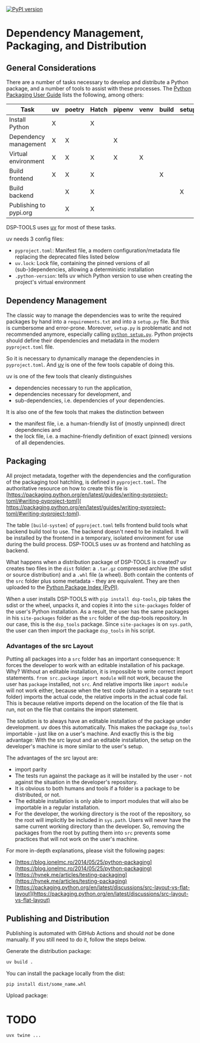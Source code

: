 [![PyPI version](https://badge.fury.io/py/dsp-tools.svg)](https://badge.fury.io/py/dsp-tools)

# Dependency Management, Packaging, and Distribution

## General Considerations

There are a number of tasks necessary to develop and distribute a Python package, 
and a number of tools to assist with these processes. 
The [Python Packaging User Guide](https://packaging.python.org/en/latest/key_projects/) lists the following, among others:

| Task                   | uv  | poetry | Hatch | pipenv | venv | build | setuptools | flit | twine |
| ---------------------- | --- | ------ | ----- | ------ | ---- | ----- | ---------- | ---- | ----- |
| Install Python         | X   |        | X     |        |      |       |            |      |       |
| Dependency management  | X   | X      |       | X      |      |       |            |      |       |
| Virtual environment    | X   | X      | X     | X      | X    |       |            |      |       |
| Build frontend         | X   | X      | X     |        |      | X     |            |      |       |
| Build backend          |     | X      | X     |        |      |       | X          | X    |       |
| Publishing to pypi.org |     | X      | X     |        |      |       |            | X    | X     |

DSP-TOOLS uses [uv](https://docs.astral.sh/uv/) for most of these tasks. 

uv needs 3 config files:

- `pyproject.toml`: Manifest file, a modern configuration/metadata file replacing the deprecated files listed below
- `uv.lock`: Lock file, containing the pinned versions of all (sub-)dependencies, allowing a deterministic installation
- `.python-version`: tells uv which Python version to use when creating the project's virtual environment


## Dependency Management

The classic way to manage the dependencies was to write the required packages by hand into a `requirements.txt` and 
into a `setup.py` file. But this is cumbersome and error-prone.
Moreover, `setup.py` is problematic and not recommended anymore, especially calling
[`python setup.py`](https://packaging.python.org/en/latest/discussions/setup-py-deprecated/#setup-py-deprecated). 
Python projects should define their dependencies and metadata in the modern `pyproject.toml` file. 

So it is necessary to dynamically manage the dependencies in `pyproject.toml`. 
And [uv](https://docs.astral.sh/uv/) is one of the few tools capable of doing this.

uv is one of the few tools that cleanly distinguishes 

- dependencies necessary to run the application, 
- dependencies necessary for development, and 
- sub-dependencies, i.e. dependencies of your dependencies. 

It is also one of the few tools that makes the distinction between 

- the manifest file, i.e. a human-friendly list of (mostly unpinned) direct dependencies and 
- the lock file, i.e. a machine-friendly definition of exact (pinned) versions of all dependencies.  


## Packaging 

All project metadata, together with the dependencies and the configuration of the packaging tool hatchling,
is defined in `pyproject.toml`. 
The authoritative resource on how to create this file is 
[https://packaging.python.org/en/latest/guides/writing-pyproject-toml/#writing-pyproject-toml](
  https://packaging.python.org/en/latest/guides/writing-pyproject-toml/#writing-pyproject-toml).

The table `[build-system]` of `pyproject.toml` tells frontend build tools what backend build tool to use. The backend 
doesn't need to be installed. It will be installed by the frontend in a temporary, isolated environment for use during 
the build process. DSP-TOOLS uses uv as frontend and hatchling as backend.

What happens when a distribution package of DSP-TOOLS is created? 
uv creates two files in the `dist` folder: 
a `.tar.gz` compressed archive (the sdist or source distribution) and a `.whl` file (a wheel). 
Both contain the contents of the `src` folder plus some metadata - they are equivalent. 
They are then uploaded to the [Python Package Index (PyPI)](https://pypi.org/).  

When a user installs DSP-TOOLS with `pip install dsp-tools`, pip takes the sdist or the wheel, unpacks it, and copies 
it into the `site-packages` folder of the user's Python installation. As a result, the user has the same packages in 
his `site-packages` folder as the `src` folder of the dsp-tools repository. In our case, this is the `dsp_tools` 
package. Since `site-packages` is on `sys.path`, the user can then import the package `dsp_tools` in his script.


### Advantages of the src Layout

Putting all packages into a `src` folder has an important consequence: It forces the developer to work with an 
editable installation of his package. Why? Without an editable installation, it is impossible to write correct import 
statements. `from src.package import module` will not work, because the user has `package` installed, not `src`. And 
relative imports like `import module` will not work either, because when the test code (situated in a separate 
`test` folder) imports the actual code, the relative imports in the actual code fail. This is because relative imports 
depend on the location of the file that is run, not on the file that contains the import statement. 

The solution is to always have an editable installation of the package under development. uv does this 
automatically. This makes the package `dsp_tools` importable - just like on a 
user's machine. And exactly this is the big advantage: With the src layout and an editable installation, the setup on 
the developer's machine is more similar to the user's setup. 

The advantages of the src layout are:

- import parity
- The tests run against the package as it will be installed by the user - not against the situation in the 
  developer's repository.
- It is obvious to both humans and tools if a folder is a package to be distributed, or not.
- The editable installation is only able to import modules that will also be importable in a regular installation.
- For the developer, the working directory is the root of the repository, so the root will implicitly be included in 
  `sys.path`. Users will never have the same current working directory than the developer. So, removing the packages 
  from the root by putting them into `src` prevents some practices that will not work on the user's machine. 

For more in-depth explanations, please visit the following pages:

- [https://blog.ionelmc.ro/2014/05/25/python-packaging](https://blog.ionelmc.ro/2014/05/25/python-packaging)
- [https://hynek.me/articles/testing-packaging](https://hynek.me/articles/testing-packaging)
- [https://packaging.python.org/en/latest/discussions/src-layout-vs-flat-layout](https://packaging.python.org/en/latest/discussions/src-layout-vs-flat-layout)


## Publishing and Distribution

Publishing is automated with GitHub Actions and should _not_ be done manually. If you still need to do it, follow the
steps below.

Generate the distribution package:

```bash
uv build .
```

You can install the package locally from the dist:

```bash
pip install dist/some_name.whl
```

Upload package:

# TODO

```bash
uvx twine ...
```
